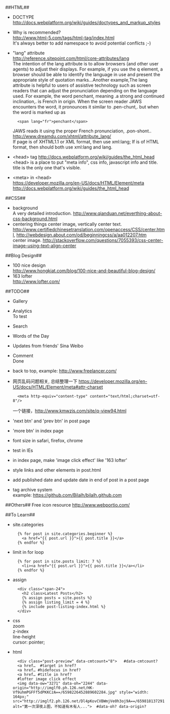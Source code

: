 ##HTML##
- DOCTYPE  
    <http://docs.webplatform.org/wiki/guides/doctypes_and_markup_styles>  
- Why <html xmlns="http://www.w3.org/1999/xhtml"> is recommended?  
    <http://www.html-5.com/tags/html-tag/index.html>   
    It's always better to add namespace to avoid potential conflicts ;-)  
- "lang" attribute  
    <http://reference.sitepoint.com/html/core-attributes/lang>  
    The intention of the lang attribute is to allow browsers (and other user agents) to adjust their displays. For example, if you use the q element, a browser should be able to identify the language in use and present the appropriate style of quotation marks...Another example,The lang attribute is helpful to users of assistive technology such as screen readers that can adjust the pronunciation depending on the language used. For example, the word penchant, meaning .a strong and continued inclination,. is French in origin. When the screen reader JAWS encounters the word, it pronounces it similar to .pen-chunt,. but when the word is marked up as 
    
        <span lang="fr">penchant</span>
        
    JAWS reads it using the proper French pronunciation, .pon-shont..   
    <http://www.dreamdu.com/xhtml/attribute_lang/>   
    If page is of XHTML1.1 or XML format, then use xml:lang; If is of HTML format, then should both use xml:lang and lang.   
- \<head\> tag
    <http://docs.webplatform.org/wiki/guides/the_html_head>  
    \<head\> is a place to put "meta info", css info, javascript info and title. title is the only one that's visible.  
- \<meta\> in \<head\>  
    <https://developer.mozilla.org/en-US/docs/HTML/Element/meta>  
    <http://docs.webplatform.org/wiki/guides/the_html_head>


##CSS##
- background   
    A very detailed introduction. <http://www.qianduan.net/everthing-about-css-background.html>
- centering things
    center image, vertically center text. <http://www.certifiedchinesetranslation.com/openaccess/CSS/center.html>, <http://webdesign.about.com/od/beginningcss/a/aa012207.htm>    
    center image. <http://stackoverflow.com/questions/7055393/css-center-image-using-text-align-center>   

##Blog Design##
- 100 nice design   
    <http://www.hongkiat.com/blog/100-nice-and-beautiful-blog-design/>
- 163 lofter  
    <http://www.lofter.com/>
    
##TODO##
- Gallery
- Analytics   
To test
- Search
- Words of the Day
- Updates from friends' Sina Weibo
- Comment  
  Done
- back to top, example: <http://www.freelancer.com/>
- 网页乱码问题相关, 总结整理一下
<https://developer.mozilla.org/en-US/docs/HTML/Element/meta#attr-charset>

        <meta http-equiv="content-type" content="text/html;charset=utf-8"/>

  一个链接，<http://www.kmwzjs.com/site/q-view94.html>
  
- 'next btn' and 'prev btn' in post page
- 'more btn' in index page
- font size in safari, firefox, chrome
- test in IEs
- in index page, make 'image click effect' like '163 lofter'
- style links and other elements in post.html
- add published date and update date in end of post in a post page
- tag archive system  
  example: <https://github.com/Bilalh/bilalh.github.com>


##Others##
Free icon resource <http://www.webportio.com/>

##To Learn##
- site.categories  

        {% for post in site.categories.beginner %}
          <a href="{{ post.url }}">{{ post.title }}</a>
        {% endfor %}
      
- limit in for loop

        {% for post in site.posts limit: 7 %}
          <li><a href="{{ post.url }}">{{ post.title }}</a></li>
        {% endfor %}
  
- assign

        <div class="span-24">
          <h2 class>Latest Posts</h2>
          {% assign posts = site.posts %}
          {% assign listing_limit = 4 %}
          {% include post-listing-index.html %}
        </div>

- css  
  zoom    
  z-index    
  line-height   
  cursor: pointer; 
- html

        <div class="post-preview" data-cmtcount="8">   #data-cmtcount?
        <a href…  #target in href?
        <a href… #hidefocus in href?
        <a href… #title in href?
        #lofter image click effect
        <img data-ow="3271" data-oh="2244" data-origin="http://imglf0.ph.126.net/HK-Vf9uhmPGFFf5dPKKCzA==/6598226452889602284.jpg" style="width: 164px;" src="http://imglf2.ph.126.net/Dl4pKovCVBWmjVe0h3oj9A==/6598181372912870264.jpg" alt="第一次深夜上图，不知道有木有人...">  #data-oh? data-origin?

